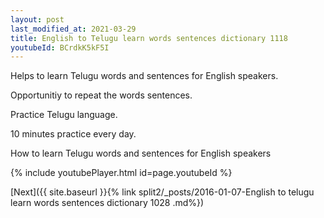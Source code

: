 ```yaml
---
layout: post
last_modified_at: 2021-03-29
title: English to Telugu learn words sentences dictionary 1118 
youtubeId: BCrdkK5kF5I
---
```

 
 
Helps to learn Telugu words and sentences for English speakers.

Opportunitiy to repeat the words sentences. 

Practice Telugu language. 
 
10 minutes practice every day. 
 
How to learn Telugu words and sentences for English speakers 
 
{% include youtubePlayer.html id=page.youtubeId %}
 
 
[Next]({{ site.baseurl }}{% link  split2/_posts/2016-01-07-English to telugu learn words sentences dictionary 1028 .md%})
 
